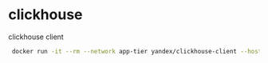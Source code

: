 # clickhouse

clickhouse client
```bash
 docker run -it --rm --network app-tier yandex/clickhouse-client --host clickhouse-server
 ```